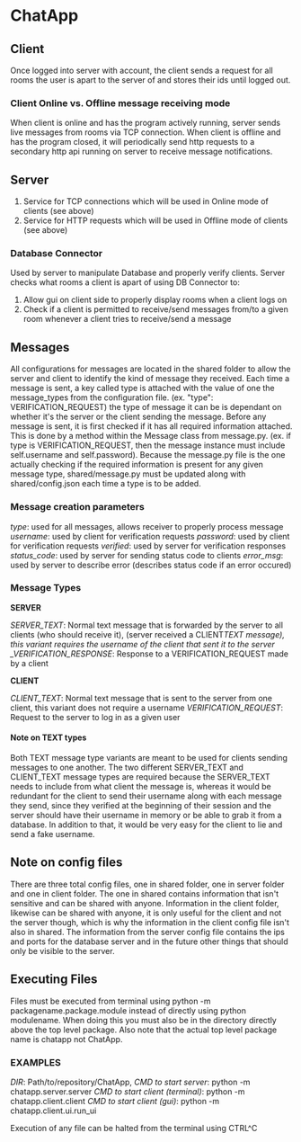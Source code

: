 # ChatApp

## Client

Once logged into server with account, the client sends a request for all rooms the user is apart to the server of and stores their ids until logged out.

### Client Online vs. Offline message receiving mode

When client is online and has the program actively running, server sends live messages from rooms via TCP connection.
When client is offline and has the program closed, it will periodically send http requests to a secondary http api running on server to receive message notifications.

## Server

1. Service for TCP connections which will be used in Online mode of clients (see above)
2. Service for HTTP requests which will be used in Offline mode of clients (see above)

### Database Connector

Used by server to manipulate Database and properly verify clients.
Server checks what rooms a client is apart of using DB Connector to:

1. Allow gui on client side to properly display rooms when a client logs on
2. Check if a client is permitted to receive/send messages from/to a given room whenever a client tries to receive/send a message

## Messages

All configurations for messages are located in the shared folder to allow the server and client to identify the kind of message they received. Each time a message is sent, a key called type is attached with the value of one the message_types from the configuration file. (ex. "type": VERIFICATION_REQUEST) the type of message it can be is dependant on whether it's the server or the client sending the message. Before any message is sent, it is first checked if it has all required information attached. This is done by a method within the Message class from message.py. (ex. if type is VERIFICATION_REQUEST, then the message instance must include self.username and self.password). Because the message.py file is the one actually checking if the required information is present for any given message type, shared/message.py must be updated along with shared/config.json each time a type is to be added.

### Message creation parameters

_type_: used for all messages, allows receiver to properly process message
_username_: used by client for verification requests
_password_: used by client for verification requests
_verified_: used by server for verification responses
_status_code_: used by server for sending status code to clients
_error_msg_: used by server to describe error (describes status code if an error occured)

### Message Types

**SERVER**

_SERVER_TEXT_: Normal text message that is forwarded by the server to all clients (who should receive it), (server received a CLIENT*TEXT message), this variant requires the username of the client that sent it to the server
\_VERIFICATION_RESPONSE*: Response to a VERIFICATION_REQUEST made by a client

**CLIENT**

_CLIENT_TEXT_: Normal text message that is sent to the server from one client, this variant does not require a username
_VERIFICATION_REQUEST_: Request to the server to log in as a given user

#### Note on TEXT types

Both TEXT message type variants are meant to be used for clients sending messages to one another. The two different SERVER_TEXT and CLIENT_TEXT message types are required because the SERVER_TEXT needs to include from what client the message is, whereas it would be redundant for the client to send their username along with each message they send, since they verified at the beginning of their session and the server should have their username in memory or be able to grab it from a database. In addition to that, it would be very easy for the client to lie and send a fake username.

## Note on config files

There are three total config files, one in shared folder, one in server folder and one in client folder. The one in shared contains information that isn't sensitive and can be shared with anyone. Information in the client folder, likewise can be shared with anyone, it is only useful for the client and not the server though, which is why the information in the client config file isn't also in shared. The information from the server config file contains the ips and ports for the database server and in the future other things that should only be visible to the server.

## Executing Files

Files must be executed from terminal using python -m packagename.package.module instead of directly using python modulename. When doing this you must also be in the directory directly above the top level package. Also note that the actual top level package name is chatapp not ChatApp.

### EXAMPLES

_DIR_: Path/to/repository/ChatApp,
_CMD to start server_: python -m chatapp.server.server
_CMD to start client (terminal)_: python -m chatapp.client.client
_CMD to start client (gui)_: python -m chatapp.client.ui.run_ui

Execution of any file can be halted from the terminal using CTRL^C
